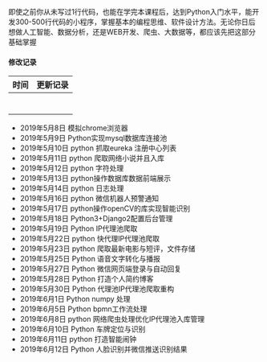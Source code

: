 即使之前你从未写过1行代码，也能在学完本课程后，达到Python入门水平，能开发300-500行代码的小程序，掌握基本的编程思维、软件设计方法。无论你日后想做人工智能、数据分析，还是WEB开发、爬虫、大数据等，都应该先把这部分基础掌握

#### 修改记录
| 时间   |   更新记录 |
| -- | -- |
|    |    |
|    |    |
|    |    |
|    |    |
|    |    |
|    |    |
|    |    |

- 2019年5月8日    模拟chrome浏览器
- 2019年5月9日    Python实现mysql数据库连接池
- 2019年5月10日   python 抓取eureka 注册中心列表
- 2019年5月11日   python 爬取网络小说并且入库
- 2019年5月12日   python 字符处理
- 2019年5月13日   python操作数据库数据前端展示
- 2019年5月14日   python 日志处理
- 2019年5月16日   python 微信机器人预警通知
- 2019年5月17日   python操作openCV的库实现智能识别
- 2019年5月18日   Python3+Django2配置后台管理
- 2019年5月19日   Python IP代理池爬取
- 2019年5月22日   python 快代理IP代理池爬取
- 2019年5月23日   python 爬取最新电影与短评，文件存储
- 2019年5月25日   Python 语音文字转化与播报
- 2019年5月27日   Python 微信网页端登录与自动回复
- 2019年5月28日   Python 打造个人简约博客
- 2019年5月30日   Python 代理池IP代理池爬取重构
- 2019年6月1日    Python numpy 处理
- 2019年6月5日    Python bpmn工作流处理
- 2019年6月8日    python 网络爬虫处理优化IP代理池入库管理
- 2019年6月10日   Python 车牌定位与识别
- 2019年6月11日   python 打造智能闹钟
- 2019年6月12日   Python 人脸识别并微信推送识别结果
   